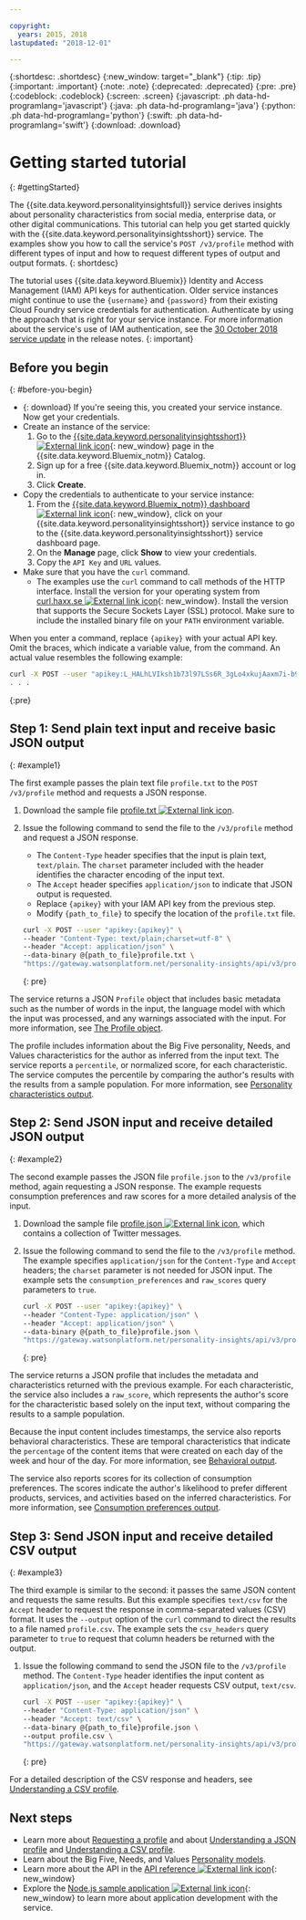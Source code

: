 ```yaml
---

copyright:
  years: 2015, 2018
lastupdated: "2018-12-01"

---
```


{:shortdesc: .shortdesc}
{:new_window: target="_blank"}
{:tip: .tip}
{:important: .important}
{:note: .note}
{:deprecated: .deprecated}
{:pre: .pre}
{:codeblock: .codeblock}
{:screen: .screen}
{:javascript: .ph data-hd-programlang='javascript'}
{:java: .ph data-hd-programlang='java'}
{:python: .ph data-hd-programlang='python'}
{:swift: .ph data-hd-programlang='swift'}
{:download: .download}

# Getting started tutorial
{: #gettingStarted}

The {{site.data.keyword.personalityinsightsfull}} service derives insights about personality characteristics from social media, enterprise data, or other digital communications. This tutorial can help you get started quickly with the {{site.data.keyword.personalityinsightsshort}} service. The examples show you how to call the service's `POST /v3/profile` method with different types of input and how to request different types of output and output formats.
{: shortdesc}

The tutorial uses {{site.data.keyword.Bluemix}} Identity and Access Management (IAM) API keys for authentication. Older service instances might continue to use the `{username}` and `{password}` from their existing Cloud Foundry service credentials for authentication. Authenticate by using the approach that is right for your service instance. For more information about the service's use of IAM authentication, see the [30 October 2018 service update](/docs/services/personality-insights/release-notes.html#October2018) in the release notes.
{: important}

## Before you begin
{: #before-you-begin}

-   {: download} If you're seeing this, you created your service instance. Now get your credentials.
-   Create an instance of the service:
    1.  Go to the [{{site.data.keyword.personalityinsightsshort}} ![External link icon](../../icons/launch-glyph.svg "External link icon")](https://{DomainName}/catalog/services/personality-insights){: new_window} page in the {{site.data.keyword.Bluemix_notm}} Catalog.
    1.  Sign up for a free {{site.data.keyword.Bluemix_notm}} account or log in.
    1.  Click **Create**.
-   Copy the credentials to authenticate to your service instance:
    1.  From the [{{site.data.keyword.Bluemix_notm}} dashboard ![External link icon](../../icons/launch-glyph.svg "External link icon")](https://{DomainName}/dashboard/apps){: new_window}, click on your {{site.data.keyword.personalityinsightsshort}} service instance to go to the {{site.data.keyword.personalityinsightsshort}} service dashboard page.
    1.  On the **Manage** page, click **Show** to view your credentials.
    1.  Copy the `API Key` and `URL` values.
-   Make sure that you have the `curl` command.
    -   The examples use the `curl` command to call methods of the HTTP interface. Install the version for your operating system from [curl.haxx.se ![External link icon](../../icons/launch-glyph.svg "External link icon")](https://curl.haxx.se/){: new_window}. Install the version that supports the Secure Sockets Layer (SSL) protocol. Make sure to include the installed binary file on your `PATH` environment variable.

When you enter a command, replace `{apikey}` with your actual API key. Omit the braces, which indicate a variable value, from the command. An actual value resembles the following example:

```bash
curl -X POST --user "apikey:L_HALhLVIksh1b73l97LSs6R_3gLo4xkujAaxm7i-b9x"
. . .
```
{:pre}

## Step 1: Send plain text input and receive basic JSON output
{: #example1}

The first example passes the plain text file `profile.txt` to the `POST /v3/profile` method and requests a JSON response.

1.  Download the sample file <a target="_blank" href="https://watson-developer-cloud.github.io/doc-tutorial-downloads/personality-insights/profile.txt" download="profile.txt">profile.txt <img src="../../icons/launch-glyph.svg" alt="External link icon" title="External link icon" class="style-scope doc-content"></a>.
1.  Issue the following command to send the file to the `/v3/profile` method and request a JSON response.
    -   The `Content-Type` header specifies that the input is plain text, `text/plain`. The `charset` parameter included with the header identifies the character encoding of the input text.
    -   The `Accept` header specifies `application/json` to indicate that JSON output is requested.
    -   Replace `{apikey}` with your IAM API key from the previous step.
    -   Modify `{path_to_file}` to specify the location of the `profile.txt` file.

    ```bash
    curl -X POST --user "apikey:{apikey}" \
    --header "Content-Type: text/plain;charset=utf-8" \
    --header "Accept: application/json" \
    --data-binary @{path_to_file}profile.txt \
    "https://gateway.watsonplatform.net/personality-insights/api/v3/profile?version=2017-10-13"
    ```
    {: pre}

The service returns a JSON `Profile` object that includes basic metadata such as the number of words in the input, the language model with which the input was processed, and any warnings associated with the input. For more information, see [The Profile object](/docs/services/personality-insights/output.html#outputJSON).

The profile includes information about the Big Five personality, Needs, and Values characteristics for the author as inferred from the input text. The service reports a `percentile`, or normalized score, for each characteristic. The service computes the percentile by comparing the author's results with the results from a sample population. For more information, see [Personality characteristics output](/docs/services/personality-insights/output.html#traitJSON).

## Step 2: Send JSON input and receive detailed JSON output
{: #example2}

The second example passes the JSON file `profile.json` to the `/v3/profile` method, again requesting a JSON response. The example requests consumption preferences and raw scores for a more detailed analysis of the input.

1.  Download the sample file <a target="_blank" href="https://watson-developer-cloud.github.io/doc-tutorial-downloads/personality-insights/profile.json" download="profile.json">profile.json <img src="../../icons/launch-glyph.svg" alt="External link icon" title="External link icon" class="style-scope doc-content"></a>, which contains a collection of Twitter messages.
1.  Issue the following command to send the file to the `/v3/profile` method. The example specifies `application/json` for the `Content-Type` and `Accept` headers; the `charset` parameter is not needed for JSON input. The example sets the `consumption_preferences` and `raw_scores` query parameters to `true`.

    ```bash
    curl -X POST --user "apikey:{apikey}" \
    --header "Content-Type: application/json" \
    --header "Accept: application/json" \
    --data-binary @{path_to_file}profile.json \
    "https://gateway.watsonplatform.net/personality-insights/api/v3/profile?version=2017-10-13&consumption_preferences=true&raw_scores=true"
    ```
    {: pre}

The service returns a JSON profile that includes the metadata and characteristics returned with the previous example. For each characteristic, the service also includes a `raw_score`, which represents the author's score for the characteristic based solely on the input text, without comparing the results to a sample population.

Because the input content includes timestamps, the service also reports behavioral characteristics. These are temporal characteristics that indicate the `percentage` of the content items that were created on each day of the week and hour of the day. For more information, see [Behavioral output](/docs/services/personality-insights/output.html#behaviorJSON).

The service also reports scores for its collection of consumption preferences. The scores indicate the author's likelihood to prefer different products, services, and activities based on the inferred characteristics. For more information, see [Consumption preferences output](/docs/services/personality-insights/output.html#preferenceJSON).

## Step 3: Send JSON input and receive detailed CSV output
{: #example3}

The third example is similar to the second: it passes the same JSON content and requests the same results. But this example specifies `text/csv` for the `Accept` header to request the response in comma-separated values (CSV) format. It uses the `--output` option of the `curl` command to direct the results to a file named `profile.csv`. The example sets the `csv_headers` query parameter to `true` to request that column headers be returned with the output.

1.  Issue the following command to send the JSON file to the `/v3/profile` method. The `Content-Type` header identifies the input content as `application/json`, and the `Accept` header requests CSV output, `text/csv`.

    ```bash
    curl -X POST --user "apikey:{apikey}" \
    --header "Content-Type: application/json" \
    --header "Accept: text/csv" \
    --data-binary @{path_to_file}profile.json \
    --output profile.csv \
    "https://gateway.watsonplatform.net/personality-insights/api/v3/profile?version=2017-10-13&consumption_preferences=true&raw_scores=true&csv_headers=true"
    ```
    {: pre}

For a detailed description of the CSV response and headers, see [Understanding a CSV profile](/docs/services/personality-insights/output-csv.html).

## Next steps

-   Learn more about [Requesting a profile](/docs/services/personality-insights/input.html) and about [Understanding a JSON profile](/docs/services/personality-insights/output.html) and [Understanding a CSV profile](/docs/services/personality-insights/output-csv.html).
-   Learn about the Big Five, Needs, and Values [Personality models](/docs/services/personality-insights/models.html).
-   Learn more about the API in the [API reference ![External link icon](../../icons/launch-glyph.svg "External link icon")](https://{DomainName}/apidocs/personality-insights){: new_window}
-   Explore the [Node.js sample application ![External link icon](../../icons/launch-glyph.svg "External link icon")](https://github.com/watson-developer-cloud/personality-insights-nodejs){: new_window} to learn more about application development with the service.
